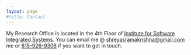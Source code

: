 ```yaml
---
layout: page
#title: Contact
---
```

  
My Research Office is located in the 4th Floor of [Institute for Software Integrated Systems](https://www.isis.vanderbilt.edu/). You can email me @ [shreyasramakrishna@gmail.com](mailto:shreyasramakrishna@gmail.com?) me or [615-926-9306](tel:16159269306) if you want to get in touch. 



